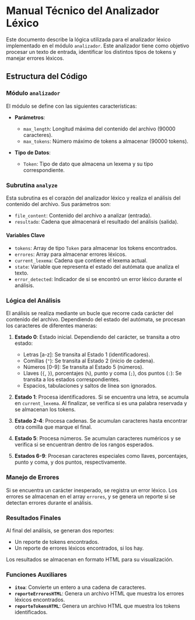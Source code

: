 # Manual Técnico del Analizador Léxico

Este documento describe la lógica utilizada para el analizador léxico implementado en el módulo `analizador`. Este analizador tiene como objetivo procesar un texto de entrada, identificar los distintos tipos de tokens y manejar errores léxicos.

## Estructura del Código

### Módulo `analizador`

El módulo se define con las siguientes características:

- **Parámetros**:
  - `max_length`: Longitud máxima del contenido del archivo (90000 caracteres).
  - `max_tokens`: Número máximo de tokens a almacenar (90000 tokens).

- **Tipo de Datos**:
  - `Token`: Tipo de dato que almacena un lexema y su tipo correspondiente.

### Subrutina `analyze`

Esta subrutina es el corazón del analizador léxico y realiza el análisis del contenido del archivo. Sus parámetros son:
- `file_content`: Contenido del archivo a analizar (entrada).
- `resultado`: Cadena que almacenará el resultado del análisis (salida).

#### Variables Clave

- `tokens`: Array de tipo `Token` para almacenar los tokens encontrados.
- `errores`: Array para almacenar errores léxicos.
- `current_lexema`: Cadena que contiene el lexema actual.
- `state`: Variable que representa el estado del autómata que analiza el texto.
- `error_detected`: Indicador de si se encontró un error léxico durante el análisis.

### Lógica del Análisis

El análisis se realiza mediante un bucle que recorre cada carácter del contenido del archivo. Dependiendo del estado del autómata, se procesan los caracteres de diferentes maneras:

1. **Estado 0**: Estado inicial. Dependiendo del carácter, se transita a otro estado:
   - Letras [a-z]: Se transita al Estado 1 (identificadores).
   - Comillas (`"`): Se transita al Estado 2 (inicio de cadena).
   - Números [0-9]: Se transita al Estado 5 (números).
   - Llaves (`{`, `}`), porcentajes (`%`), punto y coma (`;`), dos puntos (`:`): Se transita a los estados correspondientes.
   - Espacios, tabulaciones y saltos de línea son ignorados.

2. **Estado 1**: Procesa identificadores. Si se encuentra una letra, se acumula en `current_lexema`. Al finalizar, se verifica si es una palabra reservada y se almacenan los tokens.

3. **Estado 2-4**: Procesa cadenas. Se acumulan caracteres hasta encontrar otra comilla que marque el final.

4. **Estado 5**: Procesa números. Se acumulan caracteres numéricos y se verifica si se encuentran dentro de los rangos esperados.

5. **Estados 6-9**: Procesan caracteres especiales como llaves, porcentajes, punto y coma, y dos puntos, respectivamente.

### Manejo de Errores

Si se encuentra un carácter inesperado, se registra un error léxico. Los errores se almacenan en el array `errores`, y se genera un reporte si se detectan errores durante el análisis.

### Resultados Finales

Al final del análisis, se generan dos reportes:
- Un reporte de tokens encontrados.
- Un reporte de errores léxicos encontrados, si los hay.

Los resultados se almacenan en formato HTML para su visualización.

### Funciones Auxiliares

- **`itoa`**: Convierte un entero a una cadena de caracteres.
- **`reporteErroresHTML`**: Genera un archivo HTML que muestra los errores léxicos encontrados.
- **`reporteTokensHTML`**: Genera un archivo HTML que muestra los tokens identificados.


